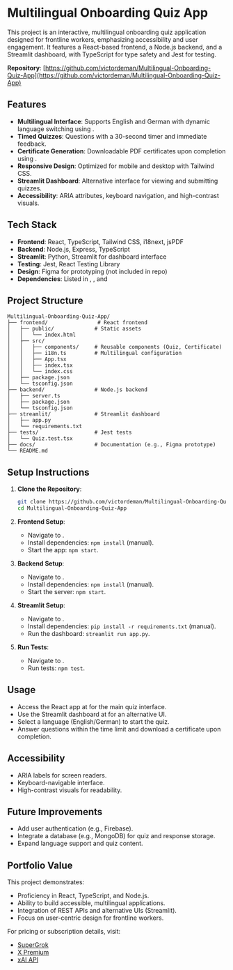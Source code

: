 # Multilingual Onboarding Quiz App

This project is an interactive, multilingual onboarding quiz application designed for frontline workers, emphasizing accessibility and user engagement. It features a React-based frontend, a Node.js backend, and a Streamlit dashboard, with TypeScript for type safety and Jest for testing.

**Repository**: [https://github.com/victordeman/Multilingual-Onboarding-Quiz-App](https://github.com/victordeman/Multilingual-Onboarding-Quiz-App)

## Features
- **Multilingual Interface**: Supports English and German with dynamic language switching using .
- **Timed Quizzes**: Questions with a 30-second timer and immediate feedback.
- **Certificate Generation**: Downloadable PDF certificates upon completion using .
- **Responsive Design**: Optimized for mobile and desktop with Tailwind CSS.
- **Streamlit Dashboard**: Alternative interface for viewing and submitting quizzes.
- **Accessibility**: ARIA attributes, keyboard navigation, and high-contrast visuals.

## Tech Stack
- **Frontend**: React, TypeScript, Tailwind CSS, i18next, jsPDF
- **Backend**: Node.js, Express, TypeScript
- **Streamlit**: Python, Streamlit for dashboard interface
- **Testing**: Jest, React Testing Library
- **Design**: Figma for prototyping (not included in repo)
- **Dependencies**: Listed in , , and 

## Project Structure
```
Multilingual-Onboarding-Quiz-App/
├── frontend/                # React frontend
│   ├── public/             # Static assets
│   │   └── index.html
│   ├── src/
│   │   ├── components/     # Reusable components (Quiz, Certificate)
│   │   ├── i18n.ts         # Multilingual configuration
│   │   ├── App.tsx
│   │   ├── index.tsx
│   │   └── index.css
│   ├── package.json
│   └── tsconfig.json
├── backend/                # Node.js backend
│   ├── server.ts
│   ├── package.json
│   └── tsconfig.json
├── streamlit/              # Streamlit dashboard
│   ├── app.py
│   └── requirements.txt
├── tests/                  # Jest tests
│   └── Quiz.test.tsx
├── docs/                   # Documentation (e.g., Figma prototype)
└── README.md
```

## Setup Instructions
1. **Clone the Repository**:
   ```bash
   git clone https://github.com/victordeman/Multilingual-Onboarding-Quiz-App
   cd Multilingual-Onboarding-Quiz-App
   ```

2. **Frontend Setup**:
   - Navigate to .
   - Install dependencies: `npm install` (manual).
   - Start the app: `npm start`.

3. **Backend Setup**:
   - Navigate to .
   - Install dependencies: `npm install` (manual).
   - Start the server: `npm start`.

4. **Streamlit Setup**:
   - Navigate to .
   - Install dependencies: `pip install -r requirements.txt` (manual).
   - Run the dashboard: `streamlit run app.py`.

5. **Run Tests**:
   - Navigate to .
   - Run tests: `npm test`.

## Usage
- Access the React app at  for the main quiz interface.
- Use the Streamlit dashboard at  for an alternative UI.
- Select a language (English/German) to start the quiz.
- Answer questions within the time limit and download a certificate upon completion.

## Accessibility
- ARIA labels for screen readers.
- Keyboard-navigable interface.
- High-contrast visuals for readability.

## Future Improvements
- Add user authentication (e.g., Firebase).
- Integrate a database (e.g., MongoDB) for quiz and response storage.
- Expand language support and quiz content.

## Portfolio Value
This project demonstrates:
- Proficiency in React, TypeScript, and Node.js.
- Ability to build accessible, multilingual applications.
- Integration of REST APIs and alternative UIs (Streamlit).
- Focus on user-centric design for frontline workers.

For pricing or subscription details, visit:
- [SuperGrok](https://x.ai/grok)
- [X Premium](https://help.x.com/en/using-x/x-premium)
- [xAI API](https://x.ai/api)
